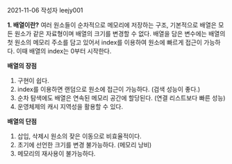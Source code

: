 2021-11-06 
작성자 leejy001

**1. 배열이란?**
여러 원소들이 순차적으로 메모리에 저장하는 구조, 기본적으로 배열은 모든 원소가 같은 자료형이며 배열의 크기를 변경할 수 없다.
배열을 담은 변수에는 배열의 첫 원소의 메모리 주소를 담고 있어서 index를 이용하여 원소에 빠르게 접근이 가능하다.
이때 배열의 index는 0부터 시작한다.

**배열의 장점**
 1. 구현이 쉽다.
 2. index를 이용하면 랜덤으로 원소에 접근이 가능하다. (검색 성능이 좋다.)
 3. 순차 탐색에도 배열은 연속된 메모리 공간에 할당된다. (연결 리스트보다 빠른 성능)
 4. 운영체제의 캐시 지역성을 활용할 수 있다.

**배열의 단점**
1. 삽입, 삭제시 원소의 잦은 이동으로 비효율적이다.
2. 초기에 선언한 크기를 변경 불가능하다. (메모리 낭비)
3. 메모리의 재사용이 불가능하다.
